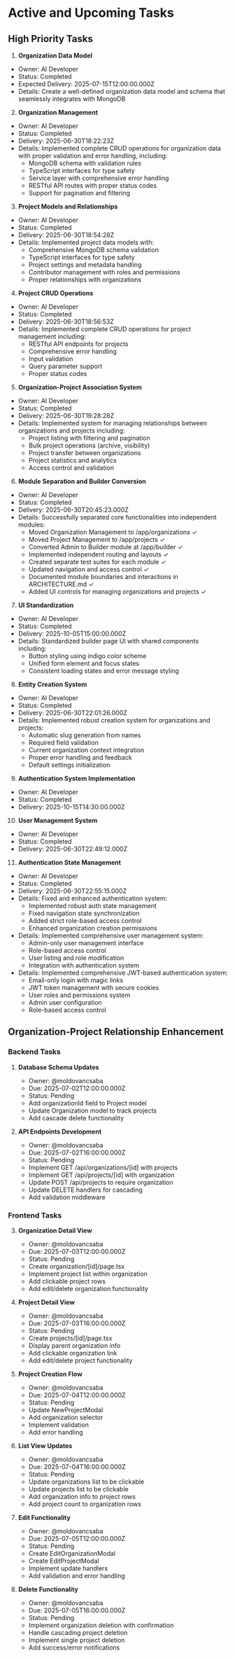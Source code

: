 # Active and Upcoming Tasks

## High Priority Tasks

1. **Organization Data Model**
- Owner: AI Developer
- Status: Completed
- Expected Delivery: 2025-07-15T12:00:00.000Z
- Details: Create a well-defined organization data model and schema that seamlessly integrates with MongoDB

2. **Organization Management**
- Owner: AI Developer
- Status: Completed
- Delivery: 2025-06-30T18:22:23Z
- Details: Implemented complete CRUD operations for organization data with proper validation and error handling, including:
  - MongoDB schema with validation rules
  - TypeScript interfaces for type safety
  - Service layer with comprehensive error handling
  - RESTful API routes with proper status codes
  - Support for pagination and filtering

3. **Project Models and Relationships**
- Owner: AI Developer
- Status: Completed
- Delivery: 2025-06-30T18:54:28Z
- Details: Implemented project data models with:
  - Comprehensive MongoDB schema validation
  - TypeScript interfaces for type safety
  - Project settings and metadata handling
  - Contributor management with roles and permissions
  - Proper relationships with organizations

4. **Project CRUD Operations**
- Owner: AI Developer
- Status: Completed
- Delivery: 2025-06-30T18:56:53Z
- Details: Implemented complete CRUD operations for project management including:
  - RESTful API endpoints for projects
  - Comprehensive error handling
  - Input validation
  - Query parameter support
  - Proper status codes

5. **Organization-Project Association System**
- Owner: AI Developer
- Status: Completed
- Delivery: 2025-06-30T19:28:28Z
- Details: Implemented system for managing relationships between organizations and projects including:
  - Project listing with filtering and pagination
  - Bulk project operations (archive, visibility)
  - Project transfer between organizations
  - Project statistics and analytics
  - Access control and validation

6. **Module Separation and Builder Conversion**
- Owner: AI Developer
- Status: Completed
- Delivery: 2025-06-30T20:45:23.000Z
- Details: Successfully separated core functionalities into independent modules:
  - Moved Organization Management to /app/organizations ✓
  - Moved Project Management to /app/projects ✓
  - Converted Admin to Builder module at /app/builder ✓
  - Implemented independent routing and layouts ✓
  - Created separate test suites for each module ✓
  - Updated navigation and access control ✓
  - Documented module boundaries and interactions in ARCHITECTURE.md ✓
  - Added UI controls for managing organizations and projects ✓

7. **UI Standardization**
- Owner: AI Developer
- Status: Completed
- Delivery: 2025-10-05T15:00:00.000Z
- Details: Standardized builder page UI with shared components including:
  - Button styling using indigo color scheme
  - Unified form element and focus states
  - Consistent loading states and error message styling

8. **Entity Creation System**
- Owner: AI Developer
- Status: Completed
- Delivery: 2025-06-30T22:01:26.000Z
- Details: Implemented robust creation system for organizations and projects:
  - Automatic slug generation from names
  - Required field validation
  - Current organization context integration
  - Proper error handling and feedback
  - Default settings initialization

9. **Authentication System Implementation**
- Owner: AI Developer
- Status: Completed
- Delivery: 2025-10-15T14:30:00.000Z

10. **User Management System**
- Owner: AI Developer
- Status: Completed
- Delivery: 2025-06-30T22:49:12.000Z

11. **Authentication State Management**
- Owner: AI Developer
- Status: Completed
- Delivery: 2025-06-30T22:55:15.000Z
- Details: Fixed and enhanced authentication system:
  - Implemented robust auth state management
  - Fixed navigation state synchronization
  - Added strict role-based access control
  - Enhanced organization creation permissions
- Details: Implemented comprehensive user management system:
  - Admin-only user management interface
  - Role-based access control
  - User listing and role modification
  - Integration with authentication system
- Details: Implemented comprehensive JWT-based authentication system:
  - Email-only login with magic links
  - JWT token management with secure cookies
  - User roles and permissions system
  - Admin user configuration
  - Role-based access control

## Organization-Project Relationship Enhancement

### Backend Tasks

1. **Database Schema Updates**
   - Owner: @moldovancsaba
   - Due: 2025-07-02T12:00:00.000Z
   - Status: Pending
   - Add organizationId field to Project model
   - Update Organization model to track projects
   - Add cascade delete functionality

2. **API Endpoints Development**
   - Owner: @moldovancsaba
   - Due: 2025-07-02T16:00:00.000Z
   - Status: Pending
   - Implement GET /api/organizations/[id] with projects
   - Implement GET /api/projects/[id] with organization
   - Update POST /api/projects to require organization
   - Update DELETE handlers for cascading
   - Add validation middleware

### Frontend Tasks

3. **Organization Detail View**
   - Owner: @moldovancsaba
   - Due: 2025-07-03T12:00:00.000Z
   - Status: Pending
   - Create organization/[id]/page.tsx
   - Implement project list within organization
   - Add clickable project rows
   - Add edit/delete organization functionality

4. **Project Detail View**
   - Owner: @moldovancsaba
   - Due: 2025-07-03T16:00:00.000Z
   - Status: Pending
   - Create projects/[id]/page.tsx
   - Display parent organization info
   - Add clickable organization link
   - Add edit/delete project functionality

5. **Project Creation Flow**
   - Owner: @moldovancsaba
   - Due: 2025-07-04T12:00:00.000Z
   - Status: Pending
   - Update NewProjectModal
   - Add organization selector
   - Implement validation
   - Add error handling

6. **List View Updates**
   - Owner: @moldovancsaba
   - Due: 2025-07-04T16:00:00.000Z
   - Status: Pending
   - Update organizations list to be clickable
   - Update projects list to be clickable
   - Add organization info to project rows
   - Add project count to organization rows

7. **Edit Functionality**
   - Owner: @moldovancsaba
   - Due: 2025-07-05T12:00:00.000Z
   - Status: Pending
   - Create EditOrganizationModal
   - Create EditProjectModal
   - Implement update handlers
   - Add validation and error handling

8. **Delete Functionality**
   - Owner: @moldovancsaba
   - Due: 2025-07-05T16:00:00.000Z
   - Status: Pending
   - Implement organization deletion with confirmation
   - Handle cascading project deletion
   - Implement single project deletion
   - Add success/error notifications
